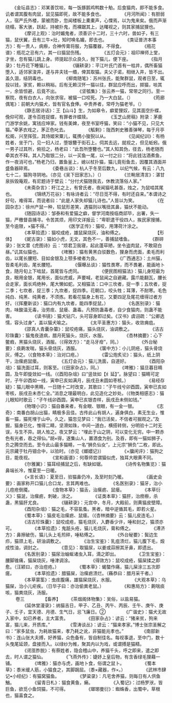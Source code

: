 <!-- { "loadSidebar": true } -->
　　《金坛县志》：邓某善饮啖，每一饭豚鹅鸡鸭数十觔。后食猫肉，即不能多食。讥者谓其腹有肉鼠，鼠见猫即死，故不能多食也。
　　
　　《月河所闻》：有胆弱人，宿严氏外楼，蒙被而卧，忽闻楼板上橐橐声，心慄焉，以为鬼来矣。俄而声渐绕榻，客大骇，跃起，持被扑鬼，而裸踞其上，达曙视之，则其家捕鼠狸也。
　　
　　《摩诃上观》：治时媚鬼者，须善识十二时，三十六时，兽如子，有三猫，鼠伏翼，丑有三牛×灶，知时唤名媚，即去也。
　　
　　《类证普济本事方》：有一贵人，病瘵，合神传膏将服，为猫覆器，不得食。
　　
　　《瓶花谱》：瓶花之忌有六，其一曰猫鼠伤残。
　　
　　《五灯会元》：祖印禅师上堂，才坐，忽有猫儿跳上身。师提起示众良久，抛下猫儿，便下座。
　　
　　《指月录》：牡丹花下睡猫儿。
　　
　　《辍耕录》：平江叶氏门首有一枯井，偶所畜猫堕入，适邻家浚井，遂与井夫钱一缗，俾其取猫。夫父子诺，相继入井，皆不出。盖久涸，结阴毒也。
　　
　　《柳南随笔》：苏州张氏，能聚群鼠，观者日至，辄投以钱，家贫，赖以稍裕。后有无赖汉怀一猫以往，群鼠应呼而出，掷猫，啖其一，余皆惊避，后竟不出。
　　
　　《坚瓠集》：张云养一猫，常带之同行。至一察院，夜有白衣人，向张求宿，被猫一口咬死。乃一大白鼠。（）
　　
　　《筠廊偶笔》：前朝大内猫犬，皆有官名食俸。中贵养者，常呼为猫老爷。（）
　　
　　《静志居诗话》：王【山斗】生，为如皋令，癖爱狸奴，见其面空扑蝶，俛仰可观，遂令百姓捉蝶，有罪者许蝶赎。
　　
　　《玉芝山房稿》附录：茅鹿门游学余姚，寓钱应坤家。钱有美婢，夜至书室呼猫，笑曰：“小猫不见，只见大猫。”牵茅衣戏之，茅正色叱去。
　　
　　《觚剩》：陇西刺史雅善弹琴，每于月亭松阁，兴至挥弦，其侍姬宋粟儿，辄携小狻猊以从。
　　
　　《见闻纪训》：有杨姓者，坐于门，见一妇人过，堕银簪于街石上。伺其去远，就视之，但见蚯蚓。俄一男子过其所，俯拾之，杨老曰：“此吾所堕簪也。”其人知其伪，径去，杨老随而牵其衣不释。其人乃取银二分，以一买鱼一尾，以一付之曰：“将此钱沽酒煮鱼，作一夜消可也，”杨老乃归，置鱼釜上，媳以杖扑猫，猫儿竟衔鱼去，因覆其酒面并盛鱼器碎焉。
　　
　　《委巷丛谈》：杭人于冬至后数九，以纪气候，有云：八九七十二，猫狗寻阴地。（亦见《吴下田家志》。）（）
　　
　　《兰畹居清言》：湛甘泉拆毁庵观，有尼题诗于壁云：“分付犬猫随我去，休教流落俗人家。”
　　
　　《未斋杂言》：盱江之上，有曾氏者，夜闻猫吼甚亟，烛之，为鼠啮其尾也。
　　
　　《锦绣万花谷》：有咏诗者云：“尽日觅不得，有时还自来。”本谓诗之好句，难得耳，而说者曰：“此是人家失却猫儿诗也。”人皆以为笑。
　　
　　《在园杂志》：徐州产鼠一种，较鼠形差笑，遇猫则以嘴扭其鼻，猫伏不能动。
　　
　　《随园诗话》：邹泰和有爱猫之癖，督学河南按临商邱毕，出署，失一猫，严檄督县捕寻。令苦其烦，用印文详报云：“卑职遣干役四人，挨民家搜捕，至今逾限，×猫不得。”
　　
　　《医学正传》：猫咬，用薄荷汁涂之。
　　
　　《本草拾遗》：猫咬成疮，雄鼠屎烧灰，油和傅之。
　　
　　 
　　   【形体】
　　《妮古录》：猫如小虎，无文，其色不一，善捕鼠嗜鱼。
　　
　　《群碎录》：张文潜《虎图诗》云：“烦君卫我寝，起此蓬荜陋，坐令盗肉鼠，不敢窥白昼。”讥其似猫也。
　　
　　《埤雅》：猫有黄黑白驳数色，狸身而虎面，柔毛而利齿，以尾长腰短、目如金银及上颚多棱者为良。
　　
　　《广西通志》：土州猫，皆柔毛利齿，尾长腰短。
　　
　　《偃曝丛谈》：猫性畏寒，而不畏暑，能画地卜食，随月旬上下啮鼠，首尾皆与虎同。
　　
　　《便民图相猫法》：猫儿身短最为良，眼用金银，尾用长，面似虎威，声要喊，老鼠闻之自避藏。露爪能翻瓦，腰长会走家，面长鸡绝种，尾大懒如蛇。又相猫法：口中三坎者，捉一季；五坎者，捉二季；七坎者，捉三季；九坎者，捉四季。花朝口，咬头牲；耳薄，不耐寒。毛色纯白、纯黑、纯黄者，不须拣。若看花猫身上有花，又要四足及尾花缠得过者方好。（《挥麈新谈》：猫口内有九坎者，能四季捉鼠。） 
　　
　　《名医别录》：猫肉，味酸温无毒，治劳疰、鼠瘘、蛊毒。凡预防蛊毒者，自少食猫肉，则蛊不能害。
　　
　　《读书镜》：猫犬钻穴，头可容身即过矣。《汉书》虞诩疏：“公卿选懦，容头过身”，盖以猫犬喻之。
　　
　　《太平圣惠方》：猫头，收敛痈疽。 
　　
　　《邵真人青囊杂纂》：鼠咬疮痛，猫头烧灰，油调敷之。
　　
　　《洁古珍珠囊》：猫鬼夜道病，腊月死猫头，烧灰，水服。
　　
　　《杏林摘要》：心下鳖瘕，黑猫头烧灰，酒服。（《得效方》：“走马牙疳”，同。）
　　
　　《外台秘要》：痰齁发喘，猫头骨烧灰，酒服。
　　
　　《箧中方》：小儿阴疮，猫头骨烧灰，傅之。（《食物本草》：治对口疮。）
　　
　　《雷公炮炙论》：猫头，纸上阴干，治瘰疬鼠瘘。
　　
　　《五灯会元》：猫儿洗面，自道好。
　　
　　《酉阳杂俎》：猫洗面过耳，则客至。（《田家杂占》，同。）
　　
　　《埤雅》：猫旦暮目睛圆，及午即旋敛如一线。（《酉阳杂俎》曰“竖敛如【纟延】”。脉望曰：猫睛可定时，子午卯酉如一线，寅申已亥如满月，辰戌丑未圆如枣核。）
　　
　　《易经存疑》：猫儿眼中黑睛，一日随十二时改变，其歌曰：“子午线兮卯酉圆，寅申已亥如枣核，辰戌丑未杏仁全。”消息之理最明白，此见造化之妙处。（《物类相感志》：猫儿眼知时歌云：“子午线卯酉圆，寅申已亥银杏样，辰戌丑未侧如钱。”
　　
　　《物理小识》：猫自番来者，有金眼、银眼，有一金一银。
　　
　　《志奇》：南番白胡山出猫，睛极多且佳。古传此山有胡人，遍身俱白，素无生业，惟畜一猫，猫死埋于山中。久之，猫忽见梦曰：“我已活矣，不信者可掘观之。”及掘，猫身已化，惟得二睛，坚滑如珠，中间一道白，横搭转侧，分明验十二时无误，与生不异。胡人恠之。夜又梦云：“埋此于山之阴，可以变化无穷。中一颗赤色有光者，吞之得仙。”胡×得，遂集山人，置酒食为别。及吞，即有一猫如狮子，负之腾空而去。至今此山最多猫睛，一名“狮负仙女”，上元宗“狮负”二枚，即此。元宗藏于牡丹钿合中，以验时。（亦见《嫏嬛记》）
　　
　　《×牖闲评》：猫狗之目，能夜视。
　　
　　《宣和画谱》：何尊师尝谓猫似虎，独耳大眼黄不同。
　　
　　《尔雅翼》：猫耳经捕鼠之后，有缺如锯。
　　
　　《诗传名物集览》：猫鼻端长冷，惟夏至一日暖。   
　　
　　《×言长语》：夏至日，验猫鼻仍冷，及至时刻乃暖。
　　
　　《画史会要》：画家称开口猫儿合口龙，言其两难也。
　　
　　《名医别录》：猫牙，治小儿痘疮倒魇。
　　
　　《食物本草》：猫舌，治瘰疬、鼠瘘。
　　
　　《本草衍义》：猫涎，治瘰疬，刺破，涂之。
　　
　　《证类本草》：猫肝，治痨瘵，杀蛊，黑猫肝尤良。
　　
　　《辍耕录》：元宫中，冬月，大殿前，则黄猫皮壁障。
　　
　　《酉阳杂俎》：猫之毛，不容虱蚤。黑者，暗中逆循其毛，即若火星。
　　
　　《蜀本草》：猫皮毛治瘰疬、鼠瘘。（《杏林摘要》云：猫儿皮连毛。）
　　
　　《洁古珍珠囊》：鼠咬成疮，猫毛烧灰，入麝香少许，唾和封之，猫须亦可。
　　
　　《本草拾遗》：鬼舐头疮，猫儿毛烧灰，膏和傅之。
　　
　　《溥济方》：鼻擦破伤，猫儿头上毛煎碎，唾粘傅之。
　　
　　《外台秘要》：鬓边生疖，猫颈上毛，研油调敷之。
　　
　　《治生宝鉴》：乳疽溃烂，猫儿腹下毛，煅成性油，调封之。
　　
　　《意见》：取猫尿，以姜或蒜擦其牙鼻，即遗出。
　　
　　《名医别录》：猫尿治蚰蜒诸虫入耳，滴之即出。
　　
　　《卫生宝鉴》：腰脚锥痛，猫屎烧灰，唾津调涂。
　　
　　《得效方》：鼠咬成疮，猫屎揉之即愈。（汪颖曰，亦治痘疮。）
　　
　　《蜀本草》：蝎螫作痛，猫儿屎涂三五次即瘥。
　　
　　《本草拾遗》：腊猫屎，治瘰疬溃烂。（蘓恭曰：腊月采干者。）
　　
　　《本草蒙筌》：虫疰腹痛，雄猫屎烧灰，水服。
　　
　　《大观本草》：乌猫屎，治小儿疟疾。（日华子曰：亦治偷粪老鼠。）
　　
　　《和惠局方》：齁喘痰咳，猫粪烧灰，汤服。
　　  
　　 卷三 
　　
　　【畜养】
　　《茶烟阁体物集》：吴俗，以盐易猫。 
　　
　　《延休堂漫录》：纳猫吉日，甲子、乙丑、丙午、丙辰、壬午、庚午、庚子、壬子，宜天德、月德、生气日，忌飞廉日。②
　　
　　《广谐史》：猫犬无故入家中，如已养者，主大富贵。
　　
　　《田家杂占》：谚云：“猪来贫，狗来富，猫儿来，开质库。”
　　
　　《雪涛谈丛》：谚云：“猫来孝家。”博士张宗圣解之曰：“家多鼠虫，为耗故猫来，孝乃耗之讹，非猫能兆孝也。”
　　
　　《南部新书》：连山张大夫搏，好养猫，众色备有，皆自制佳名。每视事退，至中门，数十头曳尾延颈，盘接而入。以绿纱为帷，聚其内以为戏，或谓搏是猫精。
　　
　　《谔厓胙脱》：有蔡姓者，隐会稽山中，养猫千头，呼之即来，遣之即去，时人谓之猫仙。
　　
　　《飞燕外传》：婕妤上皇后物，有含香绿毛狸藉一铺。
　　
　　《埤雅》：猫亦与虎，画地卜食，俗谓之鼠卜。
　　
　　《蜀本草》：黍米缓人筋，小猫食之，其脚跼屈。（黍×藏器，作×。）
　　
　　《武林市肆记•小经纪》：有猫窝猫鱼。
　　
　　《梦粱录》：凡宅舍养猫，则每日有人供鱼鰌。
　　
　　《留青日札》：猫食黄鱼，癞。
　　
　　《入蜀记》：过杨罗洑，皆巨鱼，欲觅小鱼饲猫，不可得。
　　
　　《瑯琊曼衍》：蜘蛛香，出蜀中，草根也，猫喜食之。
　　
